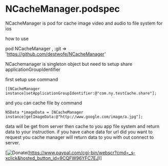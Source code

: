 # NCacheManager.podspec

NCacheManager is pod for cache image video and audio to file system for ios

how to use

pod  NCacheManager , :git => 'https://github.com/destwofe/NCacheManager'

NCachemanager is singleton object but need to setup share applicationGroupIdentifier

first setup use command

```objtive-c
[[NCacheManager instance]setApplicationGroupIdentifier:@"com.ny.testCache.share"];
```

and you can cache file by command

```objtive-c
NSData *imageData = [NCacheManager instance]getImageData:@"http://www.google.com/image/a.jpg"];
```

data will be get from server then cache to you app file system and return data to your instruction. if you have cahce data for url did you want to request you cache manager will return data to you with out connect to server.

[![Donate](https://www.paypal.com/en_GB/i/btn/btn_donate_LG.gif)(https://www.paypal.com/cgi-bin/webscr?cmd=_s-xclick&hosted_button_id=9CQFW96YFC7EJ)]